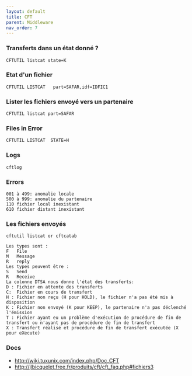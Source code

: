 ```yaml
---
layout: default
title: CFT
parent: Middleware
nav_order: 7
---
```


### Transferts  dans un état donné ?
    CFTUTIL listcat state=K

### Etat d'un fichier
    CFTUTIL LISTCAT   part=SAFAR,idf=IDFIC1

###  Lister les fichiers envoyé vers un partenaire
    CFTUTIL listcat part=SAFAR
	
### Files in Error
    CFTUTIL LISTCAT  STATE=H

### Logs
    cftlog

### Errors
    001 à 499: anomalie locale
    500 à 999: anomalie du partenaire
    110 fichier local inexistant
    610 fichier distant inexistant	

### Les fichiers envoyés

    cftutil listcat or cftcatab

	Les types sont :
	F	File
	M	Message
	R	reply
	Les types peuvent être :
	S	Send
	R	Receive
	La colonne DTSA nous donne l'état des transferts:
	D :	Fichier en attente des transferts
	C:	Fichier en cours de transfert
	H :	Fichier non reçu (H pour HOLD), le fichier n'a pas été mis à disposition
	K :	Fichier non envoyé (K pour KEEP), le partenaire n'a pas déclenché l'émission
	T :	Fichier ayant eu un problème d'exécution de procédure de fin de transfert ou n'ayant pas de procédure de fin de transfert
	X :	Transfert réalisé et procédure de fin de transfert exécutée (X pour eXecute)	

### Docs
- http://wiki.tuxunix.com/index.php/Doc_CFT
- http://jlbicquelet.free.fr/produits/cft/cft_faq.php#fichiers3

